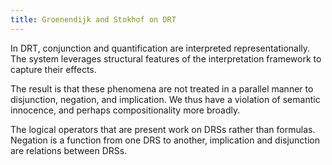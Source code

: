 ```yaml
---
title: Groenendijk and Stokhof on DRT
---
```


In DRT, conjunction and quantification are interpreted representationally. The system leverages structural features of the interpretation framework to capture their effects.

The result is that these phenomena are not treated in a parallel manner to disjunction, negation, and implication. We thus have a violation of semantic innocence, and perhaps compositionality more broadly.

The logical operators that are present work on DRSs rather than formulas. Negation is a function from one DRS to another, implication and disjunction are relations between DRSs.
